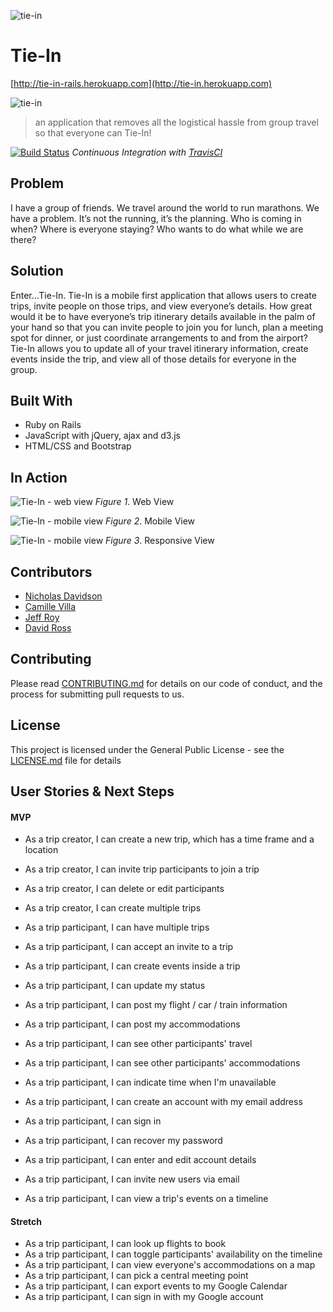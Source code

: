 
![tie-in](/app/assets/images/Tiein_braid150_152.png)
# Tie-In
[http://tie-in-rails.herokuapp.com](http://tie-in.herokuapp.com)

![tie-in](/app/assets/images/tie-in-mainpage.png)
> an application that removes all the logistical hassle from group travel so that everyone can Tie-In!


[![Build Status](https://travis-ci.org/camillevilla/tie-in.svg?branch=development)](https://travis-ci.org/camillevilla/tie-in) *Continuous Integration with [TravisCI](https://travis-ci.org/camillevilla/tie-in)*

## Problem

I have a group of friends.  We travel around the world to run marathons.  We have a problem.  It’s not the running, it’s the planning.  Who is coming in when?  Where is everyone staying?  Who wants to do what while we are there?

## Solution

Enter…Tie-In.
Tie-In is a mobile first application that allows users to create trips, invite people on those trips, and view everyone’s details.  How great would it be to have everyone’s trip itinerary details available in the palm of your hand so that you can invite people to join you for lunch, plan a meeting spot for dinner, or just coordinate arrangements to and from the airport?  Tie-In allows you to update all of your travel itinerary information, create events inside the trip, and view all of those details for everyone in the group.

## Built With

* Ruby on Rails
* JavaScript with jQuery, ajax and d3.js
* HTML/CSS and Bootstrap

## In Action

![Tie-In - web view](/app/assets/images/demo_gif.gif)
*Figure 1*. Web View

![Tie-In - mobile view](/app/assets/images/mobileview_gif.gif)
*Figure 2*. Mobile View

![Tie-In - mobile view](/app/assets/images/responsive.gif)
*Figure 3*. Responsive View


## Contributors
- [Nicholas Davidson](https://github.com/ndavidsonsf)
- [Camille Villa](https://github.com/camillevilla)
- [Jeff Roy](https://github.com/jeffreyroy)
- [David Ross](https://github.com/rustyross101)

## Contributing

Please read [CONTRIBUTING.md](CONTRIBUTING.md) for details on our code of conduct, and the process for submitting pull requests to us.

## License

This project is licensed under the General Public License - see the [LICENSE.md](LICENSE.md) file for details


## User Stories & Next Steps
#### MVP

- As a trip creator, I can create a new trip, which has a time frame and a location
- As a trip creator, I can invite trip participants to join a trip
- As a trip creator, I can delete or edit participants
- As a trip creator, I can create multiple trips

- As a trip participant, I can have multiple trips
- As a trip participant, I can accept an invite to a trip
- As a trip participant, I can create events inside a trip
- As a trip participant, I can update my status
- As a trip participant, I can post my flight / car / train information
- As a trip participant, I can post my accommodations
- As a trip participant, I can see other participants' travel
- As a trip participant, I can see other participants' accommodations
- As a trip participant, I can indicate time when I'm unavailable
- As a trip participant, I can create an account with my email address
- As a trip participant, I can sign in
- As a trip participant, I can recover my password
- As a trip participant, I can enter and edit account details
- As a trip participant, I can invite new users via email
- As a trip participant, I can view a trip's events on a timeline


#### Stretch

- As a trip participant, I can look up flights to book
- As a trip participant, I can toggle participants' availability on the timeline
- As a trip participant, I can view everyone's accommodations on a map
- As a trip participant, I can pick a central meeting point
- As a trip participant, I can export events to my Google Calendar
- As a trip participant, I can sign in with my Google account
